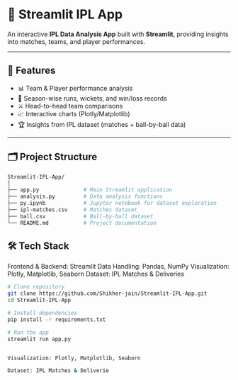 # 🏏 Streamlit IPL App  

An interactive **IPL Data Analysis App** built with **Streamlit**, providing insights into matches, teams, and player performances.  

---

## 🚀 Features  
- 📊 Team & Player performance analysis  
- 📅 Season-wise runs, wickets, and win/loss records  
- ⚔️ Head-to-head team comparisons  
- 📈 Interactive charts (Plotly/Matplotlib)  
- 🏆 Insights from IPL dataset (matches + ball-by-ball data)  

---

## 🗂️ Project Structure  

```bash
Streamlit-IPL-App/
│
├── app.py              # Main Streamlit application
├── analysis.py         # Data analysis functions
├── py.ipynb            # Jupyter notebook for dataset exploration
├── ipl-matches.csv     # Matches dataset
├── ball.csv            # Ball-by-ball dataset
└── README.md           # Project documentation
```

## 🛠 Tech Stack

Frontend & Backend: Streamlit
Data Handling: Pandas, NumPy
Visualization: Plotly, Matplotlib, Seaborn
Dataset: IPL Matches & Deliveries

```bash
# Clone repository
git clone https://github.com/Shikher-jain/Streamlit-IPL-App.git
cd Streamlit-IPL-App

# Install dependencies
pip install -r requirements.txt

# Run the app
streamlit run app.py


Visualization: Plotly, Matplotlib, Seaborn

Dataset: IPL Matches & Deliverie
